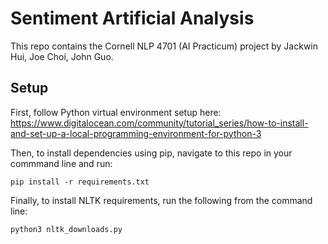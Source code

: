 # Sentiment Artificial Analysis

This repo contains the Cornell NLP 4701 (AI Practicum) project by Jackwin Hui, Joe Choi, John Guo. 

## Setup 

First, follow Python virtual environment setup here:  https://www.digitalocean.com/community/tutorial_series/how-to-install-and-set-up-a-local-programming-environment-for-python-3 

Then, to install dependencies using pip, navigate to this repo in your commmand line and run: 

```
pip install -r requirements.txt
```

Finally, to install NLTK requirements, run the following from the command line: 

```
python3 nltk_downloads.py
```


